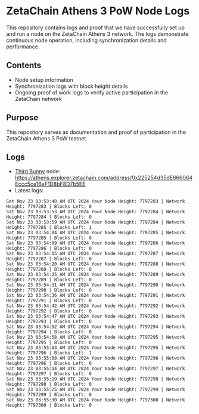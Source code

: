 # ZetaChain Athens 3 PoW Node Logs
This repository contains logs and proof that we have successfully set up and run a node on the ZetaChain Athens 3 network. The logs demonstrate continuous node operation, including synchronization details and performance.

## Contents
- Node setup information
- Synchronization logs with block height details
- Ongoing proof of work logs to verify active participation in the ZetaChain network

## Purpose
This repository serves as documentation and proof of participation in the ZetaChain Athens 3 PoW testnet.

## Logs

- [Third Bunny](https://thirdbunny.xyz/) node: https://athens.explorer.zetachain.com/address/0x225254d35dE666064Eccc5ce16eF1D8bF8D7b5EE
- Latest logs:
```
Sat Nov 23 03:53:48 AM UTC 2024 Your Node Height: 7797283 | Network Height: 7797283 | Blocks Left: 0
Sat Nov 23 03:53:53 AM UTC 2024 Your Node Height: 7797284 | Network Height: 7797284 | Blocks Left: 0
Sat Nov 23 03:53:59 AM UTC 2024 Your Node Height: 7797284 | Network Height: 7797285 | Blocks Left: 1
Sat Nov 23 03:54:04 AM UTC 2024 Your Node Height: 7797285 | Network Height: 7797285 | Blocks Left: 0
Sat Nov 23 03:54:09 AM UTC 2024 Your Node Height: 7797286 | Network Height: 7797286 | Blocks Left: 0
Sat Nov 23 03:54:15 AM UTC 2024 Your Node Height: 7797287 | Network Height: 7797287 | Blocks Left: 0
Sat Nov 23 03:54:20 AM UTC 2024 Your Node Height: 7797288 | Network Height: 7797288 | Blocks Left: 0
Sat Nov 23 03:54:25 AM UTC 2024 Your Node Height: 7797289 | Network Height: 7797289 | Blocks Left: 0
Sat Nov 23 03:54:31 AM UTC 2024 Your Node Height: 7797290 | Network Height: 7797290 | Blocks Left: 0
Sat Nov 23 03:54:36 AM UTC 2024 Your Node Height: 7797291 | Network Height: 7797291 | Blocks Left: 0
Sat Nov 23 03:54:42 AM UTC 2024 Your Node Height: 7797292 | Network Height: 7797292 | Blocks Left: 0
Sat Nov 23 03:54:47 AM UTC 2024 Your Node Height: 7797293 | Network Height: 7797293 | Blocks Left: 0
Sat Nov 23 03:54:52 AM UTC 2024 Your Node Height: 7797294 | Network Height: 7797294 | Blocks Left: 0
Sat Nov 23 03:54:58 AM UTC 2024 Your Node Height: 7797295 | Network Height: 7797295 | Blocks Left: 0
Sat Nov 23 03:55:03 AM UTC 2024 Your Node Height: 7797295 | Network Height: 7797296 | Blocks Left: 1
Sat Nov 23 03:55:08 AM UTC 2024 Your Node Height: 7797296 | Network Height: 7797296 | Blocks Left: 0
Sat Nov 23 03:55:14 AM UTC 2024 Your Node Height: 7797297 | Network Height: 7797297 | Blocks Left: 0
Sat Nov 23 03:55:19 AM UTC 2024 Your Node Height: 7797298 | Network Height: 7797298 | Blocks Left: 0
Sat Nov 23 03:55:25 AM UTC 2024 Your Node Height: 7797299 | Network Height: 7797299 | Blocks Left: 0
Sat Nov 23 03:55:30 AM UTC 2024 Your Node Height: 7797300 | Network Height: 7797300 | Blocks Left: 0
```
